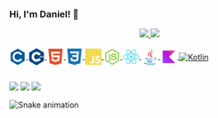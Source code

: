 ### Hi, I'm Daniel! 👋

<div align="center">
  <a href="#">
     <img height="180em" src="https://github-readme-stats.vercel.app/api?username=Daniel-Albino&show_icons=true&bg_color=0d1117&hide_border=true&title_color=8f81c4&text_color=ffffff&icon_color=8f81c4&border_color=63a6fc&include_all_commits=true&count_private=true"/>
  </a>
  <a href="https://bit.ly/3yZoaT6">
    <img height="180em" src="https://github-readme-stats.vercel.app/api/top-langs/?username=Daniel-Albino&layout=compact&bg_color=0d1117&hide_border=true&title_color=8f81c4&text_color=fff&icon_color=8f81c4&border_color=63a6fc&langs_count=10"/>
  </a>
</div>
  
<div style="display: inline_block;"><br>
  <a href="#">
    <img align="center" alt="C" height="30" width="30" src="https://raw.githubusercontent.com/devicons/devicon/master/icons/c/c-plain.svg"/>
    <img align="center" alt="C++" height="30" width="30" src="https://raw.githubusercontent.com/devicons/devicon/master/icons/cplusplus/cplusplus-plain.svg"/>
    <img align="center" alt="HTML" height="30" width="30" src="https://raw.githubusercontent.com/devicons/devicon/master/icons/html5/html5-plain.svg"/>
    <img align="center" alt="CSS" height="30" width="30" src="https://raw.githubusercontent.com/devicons/devicon/master/icons/css3/css3-plain.svg"/>
    <img align="center" alt="JS" height="30" width="30" src="https://raw.githubusercontent.com/devicons/devicon/master/icons/javascript/javascript-plain.svg"/>
    <img align="center" alt="NodeJS" height="30" width="30" src="https://raw.githubusercontent.com/devicons/devicon/master/icons/nodejs/nodejs-plain.svg"/>
    <img align="center" alt="ReactJS" height="30" width="30" src="https://raw.githubusercontent.com/devicons/devicon/master/icons/react/react-original.svg"/>
    <img align="center" alt="Java" height="30" width="30" src="https://raw.githubusercontent.com/devicons/devicon/master/icons/java/java-original.svg"/>
    <img align="center" alt="Kotlin" height="30" width="30" src="https://raw.githubusercontent.com/devicons/devicon/master/icons/kotlin/kotlin-original.svg"/>
    <img align="center" alt="Kotlin" height="30" width="30" src="https://cdn.jsdelivr.net/gh/devicons/devicon/icons/androidstudio/androidstudio-original.svg" />
  </a>
</div>

##

<div> 
  <a href="https://www.instagram.com/daniel.albino.543/" target="_blank"><img src="https://img.shields.io/badge/-Instagram-%23E4405F?style=for-the-badge&logo=instagram&logoColor=white" target="_blank"></a>
  <a href = "mailto:danielalbino@live.com.pt"><img src="https://img.shields.io/badge/Microsoft_Outlook-0078D4?style=for-the-badge&logo=microsoft-outlook&logoColor=white" target="_blank"></a>
  <a href="https://www.facebook.com/daniel.albino.3344/" target="_blank"><img src="https://img.shields.io/badge/Facebook-1877F2?style=for-the-badge&logo=facebook&logoColor=white" target="_blank"></a>
  
</div>
  
![Snake animation](https://github.com/Daniel-Albino/Daniel-Albino/blob/output/github-contribution-grid-snake.svg)
<!--
**Daniel-Albino/daniel-albino** is a ✨ _special_ ✨ repository because its `README.md` (this file) appears on your GitHub profile.

Here are some ideas to get you started:

- 🔭 I’m currently working on ...
- 🌱 I’m currently learning ...
- 👯 I’m looking to collaborate on ...
- 🤔 I’m looking for help with ...
- 💬 Ask me about ...
- 📫 How to reach me: ...
- 😄 Pronouns: ...
- ⚡ Fun fact: ...
-->
